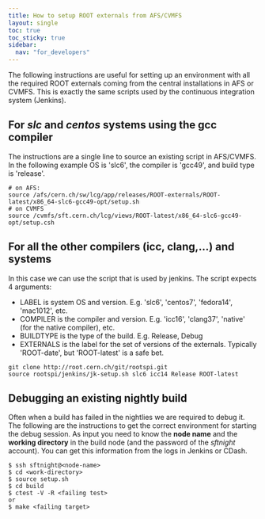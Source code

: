 ```yaml
---
title: How to setup ROOT externals from AFS/CVMFS
layout: single
toc: true
toc_sticky: true
sidebar:
  nav: "for_developers"
---
```


The following instructions are useful for setting up an environment with all the required
ROOT externals coming from the central installations in AFS or CVMFS. This is exactly the
same scripts used by the continuous integration system (Jenkins).

## For *slc* and *centos* systems using the gcc compiler
The instructions are a single line to source an existing script in AFS/CVMFS. In the following example OS is 'slc6', the compiler is 'gcc49', and build type is 'release'.
```
# on AFS:
source /afs/cern.ch/sw/lcg/app/releases/ROOT-externals/ROOT-latest/x86_64-slc6-gcc49-opt/setup.sh
# on CVMFS
source /cvmfs/sft.cern.ch/lcg/views/ROOT-latest/x86_64-slc6-gcc49-opt/setup.csh
```

## For all the other compilers (icc, clang,...) and systems
In this case we can use the script that is used by jenkins. The script expects 4 arguments:

- LABEL is system OS and version. E.g. 'slc6', 'centos7', 'fedora14', 'mac1012', etc.
- COMPILER is the compiler and version. E.g. 'icc16', 'clang37', 'native' (for the native compiler), etc.
- BUILDTYPE is the type of the build. E.g. Release, Debug
- EXTERNALS is the label for the set of versions of the externals. Typically 'ROOT-date', but 'ROOT-latest' is a safe bet.
```
git clone http://root.cern.ch/git/rootspi.git
source rootspi/jenkins/jk-setup.sh slc6 icc14 Release ROOT-latest
```

## Debugging an existing nightly build
Often when a build has failed in the nightlies we are required to debug it. The following are the instructions to get the correct environment for starting the debug session. As input you need to know the **node name** and the **working directory** in the build node (and the password of the *sftnight* account). You can get this information from the logs in Jenkins or CDash.
```
$ ssh sftnight@<node-name>
$ cd <work-directory>
$ source setup.sh
$ cd build
$ ctest -V -R <failing test>
or
$ make <failing target>
```